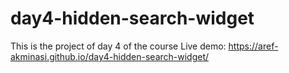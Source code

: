 # day4-hidden-search-widget

This is the project of day 4 of the course
Live demo: https://aref-akminasi.github.io/day4-hidden-search-widget/
